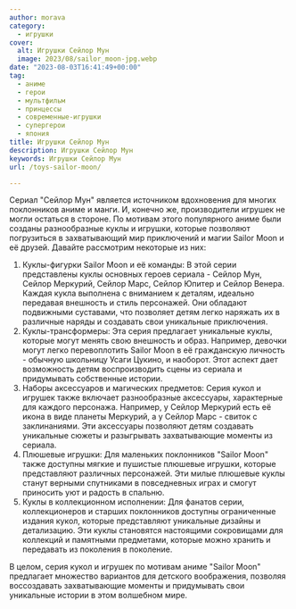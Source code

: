 ```yaml
---
author: morava
category:
  - игрушки
cover:
  alt: Игрушки Сейлор Мун
  image: 2023/08/sailor_moon-jpg.webp
date: "2023-08-03T16:41:49+00:00"
tag:
  - аниме
  - герои
  - мультфильм
  - принцессы
  - современные-игрушки
  - супергерои
  - япония
title: Игрушки Сейлор Мун
description: Игрушки Сейлор Мун
keywords: Игрушки Сейлор Мун
url: /toys-sailor-moon/

---
```

Сериал "Сейлор Мун" является источником вдохновения для многих поклонников аниме и манги. И, конечно же, производители игрушек не могли остаться в стороне. По мотивам этого популярного аниме были созданы разнообразные куклы и игрушки, которые позволяют погрузиться в захватывающий мир приключений и магии Sailor Moon и её друзей. Давайте рассмотрим некоторые из них:

1. Куклы-фигурки Sailor Moon и её команды: В этой серии представлены куклы основных героев сериала - Сейлор Мун, Сейлор Меркурий, Сейлор Марс, Сейлор Юпитер и Сейлор Венера. Каждая кукла выполнена с вниманием к деталям, идеально передавая внешность и стиль персонажей. Они обладают подвижными суставами, что позволяет детям легко наряжать их в различные наряды и создавать свои уникальные приключения.
1. Куклы-трансформеры: Эта серия предлагает уникальные куклы, которые могут менять свою внешность и образ. Например, девочки могут легко перевоплотить Sailor Moon в её гражданскую личность - обычную школьницу Усаги Цукино, и наоборот. Этот аспект дает возможность детям воспроизводить сцены из сериала и придумывать собственные истории.
1. Наборы аксессуаров и магических предметов: Серия кукол и игрушек также включает разнообразные аксессуары, характерные для каждого персонажа. Например, у Сейлор Меркурий есть её икона в виде планеты Меркурий, а у Сейлор Марс \- свиток с заклинаниями. Эти аксессуары позволяют детям создавать уникальные сюжеты и разыгрывать захватывающие моменты из сериала.
1. Плюшевые игрушки: Для маленьких поклонников "Sailor Moon" также доступны мягкие и пушистые плюшевые игрушки, которые представляют различных персонажей. Эти милые плюшевые куклы станут верными спутниками в повседневных играх и смогут приносить уют и радость в спальню.
1. Куклы в коллекционном исполнении: Для фанатов серии, коллекционеров и старших поклонников доступны ограниченные издания кукол, которые представляют уникальные дизайны и детализацию. Эти куклы становятся настоящими сокровищами для коллекций и памятными предметами, которые можно хранить и передавать из поколения в поколение.

В целом, серия кукол и игрушек по мотивам аниме "Sailor Moon" предлагает множество вариантов для детского воображения, позволяя воссоздавать захватывающие моменты и придумывать свои уникальные истории в этом волшебном мире.
